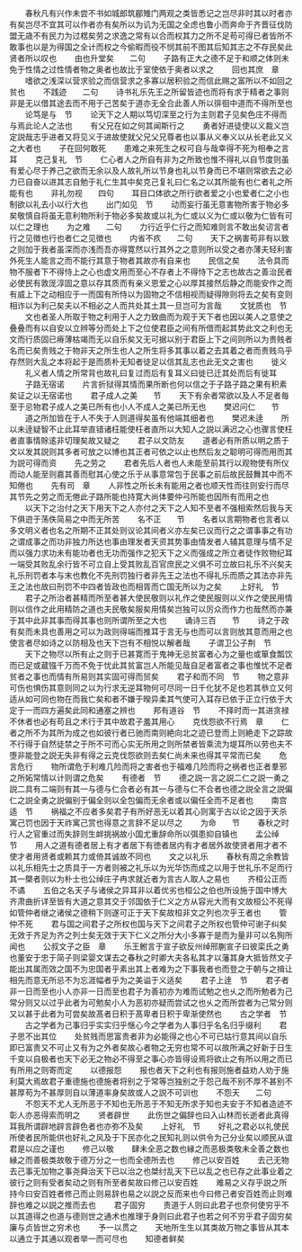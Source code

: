<!-- { "loadSidebar": true } -->
　　春秋凡有兴作未尝不书如城郎筑郿雉门两观之类皆悉记之岂尽非时其以时者亦有矣岂尽不宜其可以作者亦有矣所以为讥为无国之全虑也鲁小而奔命于齐晋征伐防盟无歳不有民力为过楛矣劳之求逸之常有以合而权其力之所不足苟可得已者皆所不敢事也以是为得国之全计而权之今偷暇而役不悯其前不图其后知其志之不存民矣此贤者所以叹也
　　由也升堂矣　　二句
　　子路有正大之德不足于和顺之体则未免于性情之过性情者物之奥者也故比于室使依于奥者以求之
　　回也其庶　章
　　嗜欲之浅深以营求验之而信营求之多寡以居积验之而信此赐之富所以不如回之贫也
　　不践迹　　二句
　　诗书礼乐先王之所留皆迹也而将有求于精者之事则非是无以借其途去而不用于己苦矣于道亦无全合此善人所以徘徊中道而不得所至也
　　论笃是与　节
　　论天下之人期以笃切深至之行为主则君子见矣色庄不得而与焉此论人之法也
　　有父兄在如之何其闻斯行之
　　勇者好进徒使以义裁义岂定説哉志乎进者又将见义于进故使就父兄父兄尊者也以事从义奉义以从长老此又义之大者也
　　子在回何敢死
　　患难之来死生之权可自与哉幸得不死为相奉之言耳
　　克己复礼　节
　　仁心者人之所自有非为之所致也惟不得礼以自节度则虽有爱心尽于养己之欲而无余以及人故礼所以节身也礼以节身而已不堪则常欲去之必力已自奋以进其志自勉于礼仁生其中矣克己复礼曰仁名之以其所能有也仁者礼之所能有也
　　非礼勿视　　四句
　　耳目口体欲之所行欲者爱之小也爱者仁之小也制欲以礼去小以行大也
　　出门如见　节
　　动而妄行虽无意害物所害于物必多矣敬慎自将虽无意利物所利于物必多矣故或以礼为仁或以义为仁或以敬为仁皆有可以仁之理也
　　为之难　　二句
　　力行近乎仁行之而知难则言不敢出矣讱言者行之见徴也行也者仁之见徴也
　　内省不疚　　二句
　　天下之祸害苟非有以致之则加于我者虽深而亦浅而吾亦得寛然以行其外之之意则所以受之者亦薄夫轻利害外死生人能言之而不能行其意于物者其故亦有自来也
　　民信之矣
　　法令具而物不服者下不得恃上之心也虚文用而至心不存者上不得恃下之志也故古之善治民者必使民有敦厐淳固之意以存其质而有亲义恩爱之心以厚其接然后静之而能安作之而有威上下之动相应于一而国有所恃以为固物之不信相视而疑得隙则将去之矣有变则相诈以为利己矣夫以不相必之人而共处其土其一旦岂可为言哉
　　文犹质也　节
　　文也者圣人所取于物之利用于人之力致曲而为观于天下者也因以美人之意使之叠叠而有以自安以立辨等分而处上下之位使君臣之间有所借而起其势此文之利也无文而行质固已瘠薄枯竭而无以自乐矣又无可据以别于君臣上下之间则所以为贵贱者名而已矣贵贱之于物非天之所生也人之所生将多其事以着之去其着之者而贵贱乌乎存然则大乱之本将起于是而质朴无知者徒足以信其乱志也此无文之害也
　　徙义
　　礼义者人情之所常背也故礼曰复过而后有复耳义曰徙已迁其处而后有徙耳
　　子路无宿诺
　　片言折狱得其情而果所断也何以信之于子路子路之果有积素矣证之以无宿诺也
　　君子成人之美　　节
　　天下有余者常欲以及人不足者毎至于忌物君子成人之美已所有也小人不成人之美已所无也
　　樊迟问仁　　节
　　道之所加皆在于人不失于人则道得矣虽有他端其细者也
　　樊迟未逹
　　所以未逹疑智不止此耳举直错诸枉能使枉者直所以大知人之説以满迟之心也骤言使枉者直事情賖逺非切理矣故又疑之
　　君子以文防友
　　道者必有所质以明之质于文以发其説则其多者可放之以博也其正者可依之以止也然后友之聪明可得而用而其为説可得而资
　　先之劳之
　　君者先后人者也人未能至前其行以观物使有所仪而动人能至则嘉其善而慰其心使之乐于从事意常包于民事之前后故民鼓舞其中而不知倦也
　　先有司　章
　　人非性之所长未有能用之者也顺天性而往则安行而尽其节先之劳之而无倦此子路所能也持寛大尚体要仲弓所能也因所有而用之也
　　以天下之治付之天下用天下之人亦付之天下之人知不至者不强相索然后我与天下俱逰于荡佚简易之中而无所苦
　　名不正　　节
　　名者以言期物者也言者以多文明义者也名之所期不正其处则议论其间者义亦左矣已议而行之之谓事事之有功之谓成事之而功非独力所达也事由理发者天资其势事由情发者人辅其意理与情不足而以强力求功未有能功者也无功而强作之犯天下之义而强成之所立者徒作败物纪耳一端受其败乱余行皆不可立自上受其败乱百官庶民之义俱不可立故曰礼乐不兴矣夫礼乐刑罚者本与末也教化不先刑罚独行者非先王之法也不得礼乐而质之其法亦非先王之法也故曰刑罚不中四者皆政也而相胥而亡国无所以为之矣
　　上好礼　节
　　君子之所治者甚精而所至者甚大使民敬则以礼作之使民服则以义作之使民用情则以信作之此用精防之道也夫民敬矣服矣用情矣岂独可以厉众而作力也哉然而亦兼于其中此非其事而得其事也则所谓所至之大也
　　诵诗三百　　节
　　诗之于政有矣而未具也善用之可以为政则得端而推耳于言无与也而可以言则放其意而用之也使言者尽如诗之以防相及也天下岂有不相悦以解者哉
　　子谓卫公子荆　节
　　天下之物尽以所有止之则于已甚寛而于鬼神无忌贫富者心为之量也或箪食瓢饮而已足或蔵镪千万而不免于忧此其贫富岂人所能见哉自足者富者之事也惟忧不足者贫者之事也而情有所易则其实固可得而贸矣
　　君子和而不同　节
　　物之意非可伤也惧伤其意则同之以为行求无逆耳物何可尽同一日千化犹不足也若其叅立又何适从如可同也物在而我亡矣和者不嫌于暌异柔其气使可入耳存已依于正立行依于大定于一而四方遍矣此同和通塞之辨也
　　邦有道谷　节
　　不择时而一其进贪禄不休者也必有苟且之术行于其中故君子羞其用心
　　克伐怨欲不行焉　章
　　仁者之所不为其所为成之也如彼行者已驰而南则絶向北之迹已登而上则絶走下之踪故不行得于自然徒禁之于所不可而心实无所用之则所禁者皆乘流为堤耳所以劳也夫不堕非能登之説无失非有得之云克伐怨欲则去矣仁尚未来也得其平常而已矣
　　危言危行
　　物所谓危于利难几险而将之害者也于福难几险而将之祸者也正者羣邪之所妬常情以计则谓之危矣
　　有德者　节
　　德之説一言之説二仁之説一勇之説二具有二端则有其一与德与仁合者必有其一与德与仁不合者也德之説全言之説偏仁之説全勇之説偏别于偏全则以全包偏而无余者或以偏任全而不足者也
　　南宫适　节
　　祸福之不应者多矣君子有所好恶无以着其心则寓于古以论之因于天杀寓己罚也因于天祚寓己赏也得意之言辞不足以尽之
　　为命　　节
　　春秋之时行人之官重过而失辞则生衅挑祸故小国尤重辞命所以弭患抑自镇也
　　孟公绰　　节
　　用人之道有德者居上有才者居下有徳者居内有才者居外故使贤者用才者不使才者用贤者或赖其力或倚其诚故不同也
　　文之以礼乐
　　春秋有周之余教皆以礼乐相先士之质具于一方者则被之礼乐以为光华饬而成之以用于世礼乐不足而行其一槩者则以为朴士也公绰庄子冉求就近者为言古人取人之易也
　　齐桓公正而不谲
　　五伯之名天子与诸侯之异耳非以着优劣也桓公之伯也所设施于国中博大齐肃曲折详至皆有大道之意其交于邻国依于仁义之方从容光大而有文故桓公不死得如管仲者继之诸侯之德稍下则遂可正于天下矣故桓非文之列也次乎王者也
　　管仲不死
　　君与国之间君子之所权也国与天下之间君子之所权也管仲可谢子纠矣无效于齐足为齐之列士矣无效于天下仁义之所分大小多寡于是而为量非可以名狥所闻也
　　公叔文子之臣　章
　　乐王鲋言于宣子欲反州绰邢蒯宣子曰彼栾氏之勇也董安于忠于简子则梁婴文谋去之春秋之时卿大夫各私其才以藩其身大抵皆然文子能出其属而效之国不为忠国者乎素出其上者难为之下事我者也而登之于朝与之揖让相先而意无所忌不为忘涯幅者乎为之美谥于义适矣
　　君子上逹　节
　　君子者非一日而至也小人亦非一日而至也君子为善初亦为难而试勉之也乆之而所勉者为己常分则又以过乎此者为可勉矣小人为恶初亦疑而尝试之也乆之而所尝者为己常分则又以甚于此者为可尝矣故髙者日积于髙卑者日积于卑渐使然也
　　古之学者　节
　　古之学者为己事归乎实实归乎惬心今之学者为人事归乎名名归乎缀利
　　君子思不出其位
　　处贫贱而思富贵者非为必能得之也心不可已姑行意其间以自乐即已富贵又不可止又有为之外者矣故心者物之无穷也常不可以故所满之好新于日生千变以自极者也天下必无之物必不得至之事心亦皆得设焉将欲止之有所以用之而已有所用之则寄而定
　　以德报怨
　　报也者天下之利也有报则施者益劝人劝于施利莫大焉故君子重德施也德施者将别之于常等岂独别之于怨己哉不别不厚不甚别不甚厚苟为不甚厚则自以薄道率身矣故或人之説不可训也
　　不怨天　　二句
　　不怨天不尤人无所恶于不知也无所恶于不知无所求于知也夫安于不知者造迹不彰人亦恶得索而明之
　　贤者辟世
　　此伤世之偏辞也曰入山林而长逝者此真得耳我所谓辟地辟言辟色者也亦弥不及矣
　　上好礼　节
　　好礼之君必以礼使民所使者民所能供也好礼之风及于下民亦化之民知礼则以供令为己分业矣以顺民从谊君是以应之谨也
　　修己以敬
　　肆未全恶之数也縁之而恶极类敬未全善之数也縁之而善极类故敬于德万分之一也而全德所去也
　　修己以安百姓
　　去己无物去己事无加物之事尧舜治天下已以治之也桀纣乱天下已以乱之也已存之此事业着之彼行之则有受者矣动之则有所至者矣故曰修己以安百姓
　　难易之义存乎説之所持今曰安百姓者修己而止则易辞也易之以説之反而来也今曰修己者安百姓而止则难辞也难之以説之推而去也
　　君子固穷
　　责道于人则曰此君子也奈何使穷乎不以其道得之也道与德则世之通术也推理于身则曰此君子也若之何不穷乎君子固穷矣廉与贞皆世之穷术也
　　予一以贯之
　　天地所生生以其类故万物之事皆从其本以通立于其通以观者举一而可尽也
　　知德者鲜矣
